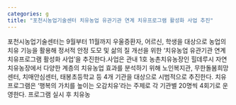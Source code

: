 ```yaml
---
categories: g
title: "포천시농업기술센터 치유농업 유관기관 연계 치유프로그램 활성화 사업 추진"
---
```

포천시농업기술센터는 9월부터 11월까지 우울증환자, 어르신, 학생을 대상으로 농업의 치유 기능을 활용해 정서적 안정 도모 및 삶의 질 개선을 위한 ‘치유농업 유관기관 연계 치유프로그램 활성화 사업’을 추진한다.사업은 관내 1호 농촌치유농장인 힐데루시 자연치유농장에서 다양한 계층의 치유농업 효과를 분석하기 위해 노인복지관, 무한돌봄희망센터, 치매안심센터, 태봉초등학교 등 4개 기관을 대상으로 시범적으로 추진한다. 치유프로그램은 ‘행복의 가치를 높이는 오감치유’라는 주제로 각 기관별 20명씩 4회기로 운영한다. 프로그램 실시 후 치유농